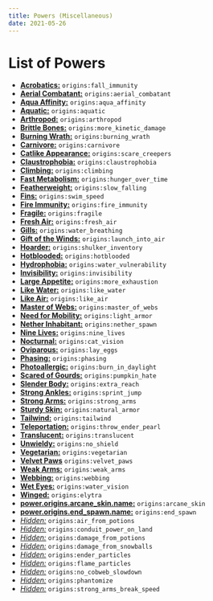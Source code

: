 ```yaml
---
title: Powers (Miscellaneous)
date: 2021-05-26
---
```

# List of Powers

* [**Acrobatics:**](https://github.com/apace100/origins-fabric/blob/1.17/src/main/resources/data/origins/powers/fall_immunity.json) `origins:fall_immunity`
* [**Aerial Combatant:**](https://github.com/apace100/origins-fabric/blob/1.17/src/main/resources/data/origins/powers/aerial_combatant.json) `origins:aerial_combatant`
* [**Aqua Affinity:**](https://github.com/apace100/origins-fabric/blob/1.17/src/main/resources/data/origins/powers/aqua_affinity.json) `origins:aqua_affinity`
* [**Aquatic:**](https://github.com/apace100/origins-fabric/blob/1.17/src/main/resources/data/origins/powers/aquatic.json) `origins:aquatic`
* [**Arthropod:**](https://github.com/apace100/origins-fabric/blob/1.17/src/main/resources/data/origins/powers/arthropod.json) `origins:arthropod`
* [**Brittle Bones:**](https://github.com/apace100/origins-fabric/blob/1.17/src/main/resources/data/origins/powers/more_kinetic_damage.json) `origins:more_kinetic_damage`
* [**Burning Wrath:**](https://github.com/apace100/origins-fabric/blob/1.17/src/main/resources/data/origins/powers/burning_wrath.json) `origins:burning_wrath`
* [**Carnivore:**](https://github.com/apace100/origins-fabric/blob/1.17/src/main/resources/data/origins/powers/carnivore.json) `origins:carnivore`
* [**Catlike Appearance:**](https://github.com/apace100/origins-fabric/blob/1.17/src/main/resources/data/origins/powers/scare_creepers.json) `origins:scare_creepers`
* [**Claustrophobia:**](https://github.com/apace100/origins-fabric/blob/1.17/src/main/resources/data/origins/powers/claustrophobia.json) `origins:claustrophobia`
* [**Climbing:**](https://github.com/apace100/origins-fabric/blob/1.17/src/main/resources/data/origins/powers/climbing.json) `origins:climbing`
* [**Fast Metabolism:**](https://github.com/apace100/origins-fabric/blob/1.17/src/main/resources/data/origins/powers/hunger_over_time.json) `origins:hunger_over_time`
* [**Featherweight:**](https://github.com/apace100/origins-fabric/blob/1.17/src/main/resources/data/origins/powers/slow_falling.json) `origins:slow_falling`
* [**Fins:**](https://github.com/apace100/origins-fabric/blob/1.17/src/main/resources/data/origins/powers/swim_speed.json) `origins:swim_speed`
* [**Fire Immunity:**](https://github.com/apace100/origins-fabric/blob/1.17/src/main/resources/data/origins/powers/fire_immunity.json) `origins:fire_immunity`
* [**Fragile:**](https://github.com/apace100/origins-fabric/blob/1.17/src/main/resources/data/origins/powers/fragile.json) `origins:fragile`
* [**Fresh Air:**](https://github.com/apace100/origins-fabric/blob/1.17/src/main/resources/data/origins/powers/fresh_air.json) `origins:fresh_air`
* [**Gills:**](https://github.com/apace100/origins-fabric/blob/1.17/src/main/resources/data/origins/powers/water_breathing.json) `origins:water_breathing`
* [**Gift of the Winds:**](https://github.com/apace100/origins-fabric/blob/1.17/src/main/resources/data/origins/powers/launch_into_air.json) `origins:launch_into_air`
* [**Hoarder:**](https://github.com/apace100/origins-fabric/blob/1.17/src/main/resources/data/origins/powers/shulker_inventory.json) `origins:shulker_inventory`
* [**Hotblooded:**](https://github.com/apace100/origins-fabric/blob/1.17/src/main/resources/data/origins/powers/hotblooded.json) `origins:hotblooded`
* [**Hydrophobia:**](https://github.com/apace100/origins-fabric/blob/1.17/src/main/resources/data/origins/powers/water_vulnerability.json) `origins:water_vulnerability`
* [**Invisibility:**](https://github.com/apace100/origins-fabric/blob/1.17/src/main/resources/data/origins/powers/invisibility.json) `origins:invisibility`
* [**Large Appetite:**](https://github.com/apace100/origins-fabric/blob/1.17/src/main/resources/data/origins/powers/more_exhaustion.json) `origins:more_exhaustion`
* [**Like Water:**](https://github.com/apace100/origins-fabric/blob/1.17/src/main/resources/data/origins/powers/like_water.json) `origins:like_water`
* [**Like Air:**](https://github.com/apace100/origins-fabric/blob/1.17/src/main/resources/data/origins/powers/like_air.json) `origins:like_air`
* [**Master of Webs:**](https://github.com/apace100/origins-fabric/blob/1.17/src/main/resources/data/origins/powers/master_of_webs.json) `origins:master_of_webs`
* [**Need for Mobility:**](https://github.com/apace100/origins-fabric/blob/1.17/src/main/resources/data/origins/powers/light_armor.json) `origins:light_armor`
* [**Nether Inhabitant:**](https://github.com/apace100/origins-fabric/blob/1.17/src/main/resources/data/origins/powers/nether_spawn.json) `origins:nether_spawn`
* [**Nine Lives:**](https://github.com/apace100/origins-fabric/blob/1.17/src/main/resources/data/origins/powers/nine_lives.json) `origins:nine_lives`
* [**Nocturnal:**](https://github.com/apace100/origins-fabric/blob/1.17/src/main/resources/data/origins/powers/cat_vision.json) `origins:cat_vision`
* [**Oviparous:**](https://github.com/apace100/origins-fabric/blob/1.17/src/main/resources/data/origins/powers/lay_eggs.json) `origins:lay_eggs`
* [**Phasing:**](https://github.com/apace100/origins-fabric/blob/1.17/src/main/resources/data/origins/powers/phasing.json) `origins:phasing`
* [**Photoallergic:**](https://github.com/apace100/origins-fabric/blob/1.17/src/main/resources/data/origins/powers/burn_in_daylight.json) `origins:burn_in_daylight`
* [**Scared of Gourds:**](https://github.com/apace100/origins-fabric/blob/1.17/src/main/resources/data/origins/powers/pumpkin_hate.json) `origins:pumpkin_hate`
* [**Slender Body:**](https://github.com/apace100/origins-fabric/blob/1.17/src/main/resources/data/origins/powers/extra_reach.json) `origins:extra_reach`
* [**Strong Ankles:**](https://github.com/apace100/origins-fabric/blob/1.17/src/main/resources/data/origins/powers/sprint_jump.json) `origins:sprint_jump`
* [**Strong Arms:**](https://github.com/apace100/origins-fabric/blob/1.17/src/main/resources/data/origins/powers/strong_arms.json) `origins:strong_arms`
* [**Sturdy Skin:**](https://github.com/apace100/origins-fabric/blob/1.17/src/main/resources/data/origins/powers/natural_armor.json) `origins:natural_armor`
* [**Tailwind:**](https://github.com/apace100/origins-fabric/blob/1.17/src/main/resources/data/origins/powers/tailwind.json) `origins:tailwind`
* [**Teleportation:**](https://github.com/apace100/origins-fabric/blob/1.17/src/main/resources/data/origins/powers/throw_ender_pearl.json) `origins:throw_ender_pearl`
* [**Translucent:**](https://github.com/apace100/origins-fabric/blob/1.17/src/main/resources/data/origins/powers/translucent.json) `origins:translucent`
* [**Unwieldy:**](https://github.com/apace100/origins-fabric/blob/1.17/src/main/resources/data/origins/powers/no_shield.json) `origins:no_shield`
* [**Vegetarian:**](https://github.com/apace100/origins-fabric/blob/1.17/src/main/resources/data/origins/powers/vegetarian.json) `origins:vegetarian`
* [**Velvet Paws**](https://github.com/apace100/origins-fabric/blob/1.17/src/main/resources/data/origins/powers/velvet_paws.json) `origins:velvet_paws`
* [**Weak Arms:**](https://github.com/apace100/origins-fabric/blob/1.17/src/main/resources/data/origins/powers/weak_arms.json) `origins:weak_arms`
* [**Webbing:**](https://github.com/apace100/origins-fabric/blob/1.17/src/main/resources/data/origins/powers/webbing.json) `origins:webbing`
* [**Wet Eyes:**](https://github.com/apace100/origins-fabric/blob/1.17/src/main/resources/data/origins/powers/water_vision.json) `origins:water_vision`
* [**Winged:**](https://github.com/apace100/origins-fabric/blob/1.17/src/main/resources/data/origins/powers/elytra.json) `origins:elytra`
* [**power.origins.arcane_skin.name:**](https://github.com/apace100/origins-fabric/blob/1.17/src/main/resources/data/origins/powers/arcane_skin.json) `origins:arcane_skin`
* [**power.origins.end_spawn.name:**](https://github.com/apace100/origins-fabric/blob/1.17/src/main/resources/data/origins/powers/end_spawn.json) `origins:end_spawn`
* [*Hidden:*](https://github.com/apace100/origins-fabric/blob/1.17/src/main/resources/data/origins/powers/air_from_potions.json) `origins:air_from_potions`
* [*Hidden:*](https://github.com/apace100/origins-fabric/blob/1.17/src/main/resources/data/origins/powers/conduit_power_on_land.json) `origins:conduit_power_on_land`
* [*Hidden:*](https://github.com/apace100/origins-fabric/blob/1.17/src/main/resources/data/origins/powers/damage_from_potions.json) `origins:damage_from_potions`
* [*Hidden:*](https://github.com/apace100/origins-fabric/blob/1.17/src/main/resources/data/origins/powers/damage_from_snowballs.json) `origins:damage_from_snowballs`
* [*Hidden:*](https://github.com/apace100/origins-fabric/blob/1.17/src/main/resources/data/origins/powers/ender_particles.json) `origins:ender_particles`
* [*Hidden:*](https://github.com/apace100/origins-fabric/blob/1.17/src/main/resources/data/origins/powers/flame_particles.json) `origins:flame_particles`
* [*Hidden:*](https://github.com/apace100/origins-fabric/blob/1.17/src/main/resources/data/origins/powers/no_cobweb_slowdown.json) `origins:no_cobweb_slowdown`
* [*Hidden:*](https://github.com/apace100/origins-fabric/blob/1.17/src/main/resources/data/origins/powers/phantomize.json) `origins:phantomize`
* [*Hidden:*](https://github.com/apace100/origins-fabric/blob/1.17/src/main/resources/data/origins/powers/strong_arms_break_speed.json) `origins:strong_arms_break_speed`
